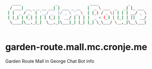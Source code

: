 ```sh
   ____               _              ____             _       
  / ___| __ _ _ __ __| | ___ _ __   |  _ \ ___  _   _| |_ ___ 
 | |  _ / _` | '__/ _` |/ _ \ '_ \  | |_) / _ \| | | | __/ _ \
 | |_| | (_| | | | (_| |  __/ | | | |  _ < (_) | |_| | ||  __/
  \____|\__,_|_|  \__,_|\___|_| |_| |_| \_\___/ \__,_|\__\___|
                                                              
```
# garden-route.mall.mc.cronje.me
Garden Route Mall in George Chat Bot info
